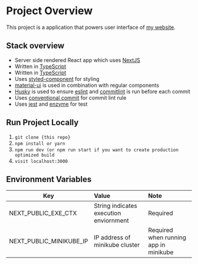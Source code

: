 # Project Overview
This project is a application that powers user interface of [my website](https://www.yunjaeoh.com).

## Stack overview
- Server side rendered React app which uses [NextJS](https://nextjs.org/)
- Written in [TypeScript](https://github.com/microsoft/TypeScript)
- Written in [TypeScript](https://github.com/microsoft/TypeScript)
- Uses [styled-component](https://github.com/styled-components) for styling 
- [material-ui](https://github.com/mui-org/material-ui) is used in combination with regular components
- [Husky](https://www.npmjs.com/package/husky) is used to ensure [eslint](https://github.com/eslint/eslint) and [commitlint](https://www.npmjs.com/package/@commitlint/cli) is run before each commit
- Uses [conventional commit](https://www.npmjs.com/package/@commitlint/config-conventional) for commit lint rule
- Uses [jest](https://jestjs.io/en/) and [enzyme](https://enzymejs.github.io/enzyme/) for test


## Run Project Locally
1. `git clone {this repo}`
2. `npm install or yarn`
3. `npm run dev (or npm run start if you want to create production optimized build`
4. `visit localhost:3000`


## Environment Variables

| Key                    | Value                                  | Note                                  |
| -----------------------|:---------------------------------------| :-------------------------------------|
| NEXT_PUBLIC_EXE_CTX    | String indicates execution enviornment | Required                              |
| NEXT_PUBLIC_MINIKUBE_IP| IP address of minikube cluster         | Required when running app in minikube |


